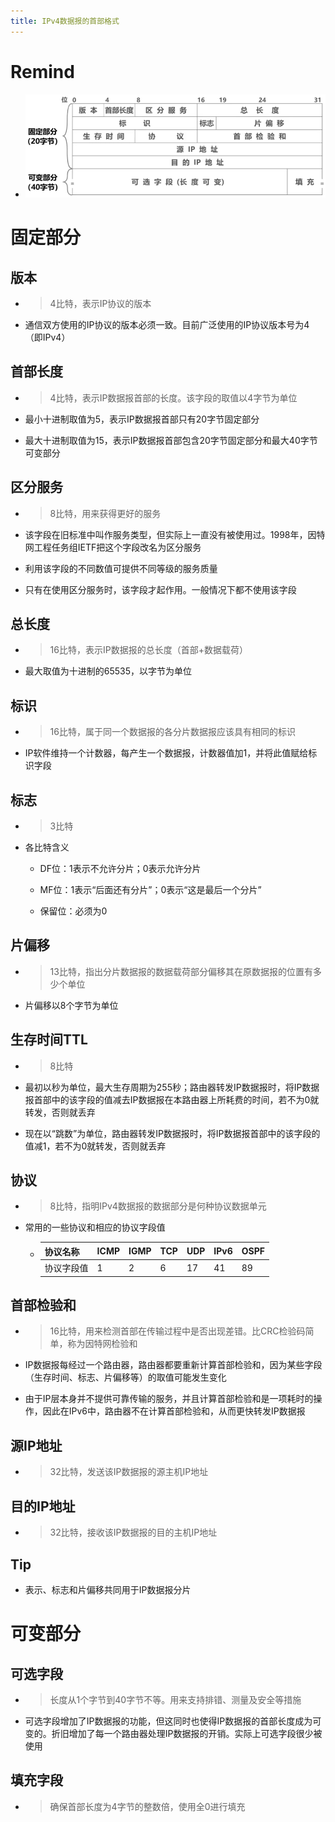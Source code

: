 ```yaml
---
title: IPv4数据报的首部格式
---
```




# Remind

- ![image-20250306182556966](./resource/image-20250306182556966.png)

# 固定部分

## 版本

- > 4比特，表示IP协议的版本

- 通信双方使用的IP协议的版本必须一致。目前广泛使用的IP协议版本号为4（即IPv4）

## 首部长度

- > 4比特，表示IP数据报首部的长度。该字段的取值以4字节为单位

- 最小十进制取值为5，表示IP数据报首部只有20字节固定部分

- 最大十进制取值为15，表示IP数据报首部包含20字节固定部分和最大40字节可变部分

## 区分服务

- > 8比特，用来获得更好的服务

- 该字段在旧标准中叫作服务类型，但实际上一直没有被使用过。1998年，因特网工程任务组IETF把这个字段改名为区分服务

- 利用该字段的不同数值可提供不同等级的服务质量

- 只有在使用区分服务时，该字段才起作用。一般情况下都不使用该字段

## 总长度

- > 16比特，表示IP数据报的总长度（首部+数据载荷）

- 最大取值为十进制的65535，以字节为单位

## 标识

- > 16比特，属于同一个数据报的各分片数据报应该具有相同的标识

- IP软件维持一个计数器，每产生一个数据报，计数器值加1，并将此值赋给标识字段

## 标志

- > 3比特

- 各比特含义

  - DF位：1表示不允许分片；0表示允许分片

  - MF位：1表示“后面还有分片”；0表示“这是最后一个分片”
  - 保留位：必须为0

## 片偏移

- > 13比特，指出分片数据报的数据载荷部分偏移其在原数据报的位置有多少个单位

- 片偏移以8个字节为单位

## 生存时间TTL

- > 8比特

- 最初以秒为单位，最大生存周期为255秒；路由器转发IP数据报时，将IP数据报首部中的该字段的值减去IP数据报在本路由器上所耗费的时间，若不为0就转发，否则就丢弃

- 现在以“跳数”为单位，路由器转发IP数据报时，将IP数据报首部中的该字段的值减1，若不为0就转发，否则就丢弃

## 协议

- > 8比特，指明IPv4数据报的数据部分是何种协议数据单元

- 常用的一些协议和相应的协议字段值

  - | 协议名称   | ICMP | IGMP | TCP  | UDP  | IPv6 | OSPF |
    | ---------- | ---- | ---- | ---- | ---- | ---- | ---- |
    | 协议字段值 | 1    | 2    | 6    | 17   | 41   | 89   |

## 首部检验和

- > 16比特，用来检测首部在传输过程中是否出现差错。比CRC检验码简单，称为因特网检验和

- IP数据报每经过一个路由器，路由器都要重新计算首部检验和，因为某些字段（生存时间、标志、片偏移等）的取值可能发生变化

- 由于IP层本身并不提供可靠传输的服务，并且计算首部检验和是一项耗时的操作，因此在IPv6中，路由器不在计算首部检验和，从而更快转发IP数据报

## 源IP地址

- > 32比特，发送该IP数据报的源主机IP地址

## 目的IP地址

- > 32比特，接收该IP数据报的目的主机IP地址

## Tip

- 表示、标志和片偏移共同用于IP数据报分片

# 可变部分

## 可选字段

- > 长度从1个字节到40字节不等。用来支持排错、测量及安全等措施

- 可选字段增加了IP数据报的功能，但这同时也使得IP数据报的首部长度成为可变的。折旧增加了每一个路由器处理IP数据报的开销。实际上可选字段很少被使用

## 填充字段

- > 确保首部长度为4字节的整数倍，使用全0进行填充